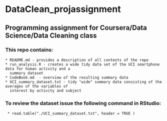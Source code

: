# DataClean_projassignment
## Programming assignment for Coursera/Data Science/Data Cleaning class

### This repo contains:
	* README.md - provides a description of all contents of the repo
	* run_analysis.R - creates a wide tidy data set of the UCI smartphone data for human activity and a 
	  summary dataset
	* CodeBook.md  - overview of the resulting summary data
	* UCI_summary_dataset.txt - tidy "wide" summary data consisting of the averages of the variables of 
	  interest by activity and subject


### To review the dataset issue the following command in RStudio: 
	 * read.table("./UCI_summary_dataset.txt", header = TRUE )
